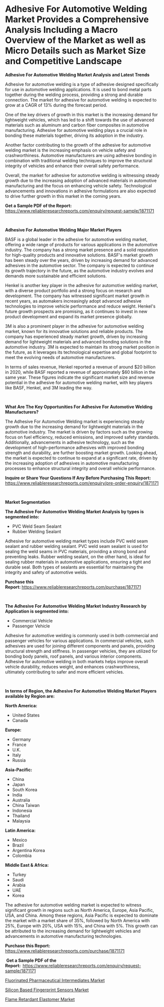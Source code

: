 <p><h1>Adhesive For Automotive Welding Market Provides a Comprehensive Analysis Including a Macro Overview of the Market as well as Micro Details such as Market Size and Competitive Landscape</h1></p><p><strong>Adhesive For Automotive Welding Market Analysis and Latest Trends</strong></p>
<p><p>Adhesive for automotive welding is a type of adhesive designed specifically for use in automotive welding applications. It is used to bond metal parts together during the welding process, providing a strong and durable connection. The market for adhesive for automotive welding is expected to grow at a CAGR of 13% during the forecast period.</p><p>One of the key drivers of growth in this market is the increasing demand for lightweight vehicles, which has led to a shift towards the use of advanced materials such as aluminum and carbon fiber composites in automotive manufacturing. Adhesive for automotive welding plays a crucial role in bonding these materials together, driving its adoption in the industry.</p><p>Another factor contributing to the growth of the adhesive for automotive welding market is the increasing emphasis on vehicle safety and crashworthiness. Automotive manufacturers are using adhesive bonding in combination with traditional welding techniques to improve the structural integrity of vehicles and enhance their overall safety performance.</p><p>Overall, the market for adhesive for automotive welding is witnessing steady growth due to the increasing adoption of advanced materials in automotive manufacturing and the focus on enhancing vehicle safety. Technological advancements and innovations in adhesive formulations are also expected to drive further growth in this market in the coming years.</p></p>
<p><strong>Get a Sample PDF of the Report:&nbsp;</strong> <a href="https://www.reliableresearchreports.com/enquiry/request-sample/1871171">https://www.reliableresearchreports.com/enquiry/request-sample/1871171</a></p>
<p>&nbsp;</p>
<p><strong>Adhesive For Automotive Welding Major Market Players</strong></p>
<p><p>BASF is a global leader in the adhesive for automotive welding market, offering a wide range of products for various applications in the automotive industry. The company has a strong market presence and a solid reputation for high-quality products and innovative solutions. BASF's market growth has been steady over the years, driven by increasing demand for advanced adhesives in the automotive sector. The company is expected to continue its growth trajectory in the future, as the automotive industry evolves and demands more sustainable and efficient solutions.</p><p>Henkel is another key player in the adhesive for automotive welding market, with a diverse product portfolio and a strong focus on research and development. The company has witnessed significant market growth in recent years, as automakers increasingly adopt advanced adhesive technologies to improve vehicle performance and reduce weight. Henkel's future growth prospects are promising, as it continues to invest in new product development and expand its market presence globally.</p><p>3M is also a prominent player in the adhesive for automotive welding market, known for its innovative solutions and reliable products. The company has experienced steady market growth, driven by increasing demand for lightweight materials and advanced bonding solutions in the automotive industry. 3M is expected to maintain its strong market position in the future, as it leverages its technological expertise and global footprint to meet the evolving needs of automotive manufacturers.</p><p>In terms of sales revenue, Henkel reported a revenue of around $20 billion in 2020, while BASF reported a revenue of approximately $60 billion in the same year. These figures indicate the significant market size and revenue potential in the adhesive for automotive welding market, with key players like BASF, Henkel, and 3M leading the way.</p></p>
<p>&nbsp;</p>
<p><strong>What Are The Key Opportunities For Adhesive For Automotive Welding Manufacturers?</strong></p>
<p><p>The Adhesive For Automotive Welding market is experiencing steady growth due to the increasing demand for lightweight materials in the automotive industry. The market is driven by factors such as the growing focus on fuel efficiency, reduced emissions, and improved safety standards. Additionally, advancements in adhesive technology, such as the development of high-performance adhesives with improved bonding strength and durability, are further boosting market growth. Looking ahead, the market is expected to continue to expand at a significant rate, driven by the increasing adoption of adhesives in automotive manufacturing processes to enhance structural integrity and overall vehicle performance.</p></p>
<p><strong>Inquire or Share Your Questions If Any Before Purchasing This Report:</strong> <a href="https://www.reliableresearchreports.com/enquiry/pre-order-enquiry/1871171">https://www.reliableresearchreports.com/enquiry/pre-order-enquiry/1871171</a></p>
<p>&nbsp;</p>
<p><strong>Market Segmentation</strong></p>
<p><strong>The Adhesive For Automotive Welding Market Analysis by types is segmented into:</strong></p>
<p><ul><li>PVC Weld Seam Sealant</li><li>Rubber Welding Sealant</li></ul></p>
<p><p>Adhesive for automotive welding market types include PVC weld seam sealant and rubber welding sealant. PVC weld seam sealant is used for sealing the weld seams in PVC materials, providing a strong bond and preventing leaks. Rubber welding sealant, on the other hand, is ideal for sealing rubber materials in automotive applications, ensuring a tight and durable seal. Both types of sealants are essential for maintaining the integrity and safety of automotive welds.</p></p>
<p><strong>Purchase this Report:&nbsp;</strong><a href="https://www.reliableresearchreports.com/purchase/1871171">https://www.reliableresearchreports.com/purchase/1871171</a></p>
<p>&nbsp;</p>
<p><strong>The Adhesive For Automotive Welding Market Industry Research by Application is segmented into:</strong></p>
<p><ul><li>Commercial Vehicle</li><li>Passenger Vehicle</li></ul></p>
<p><p>Adhesive for automotive welding is commonly used in both commercial and passenger vehicles for various applications. In commercial vehicles, such adhesives are used for joining different components and panels, providing structural strength and stiffness. In passenger vehicles, they are utilized for bonding body panels, roof panels, and various interior components. Adhesive for automotive welding in both markets helps improve overall vehicle durability, reduces weight, and enhances crashworthiness, ultimately contributing to safer and more efficient vehicles.</p></p>
<p>&nbsp;</p>
<p><strong>In terms of Region, the Adhesive For Automotive Welding Market Players available by Region are:</strong></p>
<p>
    <p> <strong> North America: </strong>
        <ul>
            <li>United States</li>
            <li>Canada</li>
        </ul>
        </p> 
    <p> <strong> Europe: </strong>
        <ul>
            <li>Germany</li>
            <li>France</li>
            <li>U.K.</li>
            <li>Italy</li>
            <li>Russia</li>
        </ul>
        </p> 
    <p> <strong> Asia-Pacific: </strong>
        <ul>
            <li>China</li>
            <li>Japan</li>
            <li>South Korea</li>
            <li>India</li>
            <li>Australia</li>
            <li>China Taiwan</li>
            <li>Indonesia</li>
            <li>Thailand</li>
            <li>Malaysia</li>
        </ul>
        </p> 
    <p> <strong> Latin America: </strong>
        <ul>
            <li>Mexico</li>
            <li>Brazil</li>
            <li>Argentina Korea</li>
            <li>Colombia</li>
        </ul>
        </p> 
    <p> <strong> Middle East & Africa: </strong>
        <ul>
            <li>Turkey</li>
            <li>Saudi</li>
            <li>Arabia</li>
            <li>UAE</li>
            <li>Korea</li>
        </ul>
    </p>
    </p>
<p><p>The adhesive for automotive welding market is expected to witness significant growth in regions such as North America, Europe, Asia Pacific, USA, and China. Among these regions, Asia Pacific is expected to dominate the market with a market share of 35%, followed by North America with 25%, Europe with 20%, USA with 15%, and China with 5%. This growth can be attributed to the increasing demand for lightweight vehicles and advancements in automotive manufacturing technologies.</p></p>
<p><strong>Purchase this Report: </strong><a href="https://www.reliableresearchreports.com/purchase/1871171">https://www.reliableresearchreports.com/purchase/1871171</a></p>
<p>&nbsp;<strong>Get a Sample PDF of the Report:&nbsp;&nbsp;</strong><a href="https://www.reliableresearchreports.com/enquiry/request-sample/1871171">https://www.reliableresearchreports.com/enquiry/request-sample/1871171</a></p>
<p><strong></strong></p>
<p><p><a href="https://github.com/seekum/Market-Research-Report-List-1/blob/main/fluorinated-pharmaceutical-intermediates-market.md">Fluorinated Pharmaceutical Intermediates Market</a></p><p><a href="https://iodized-pantydraco-05c.notion.site/Silicon-Based-Fingerprint-Sensors-Market-Size-Evaluating-its-Market-Trends-Growth-and-Projections-2b3c1f3f54214cd187603faa904aa87f">Silicon Based Fingerprint Sensors Market</a></p><p><a href="https://github.com/nancykennedykellievqfqt2/Market-Research-Report-List-1/blob/main/flame-retardant-elastomer-market.md">Flame Retardant Elastomer Market</a></p></p>